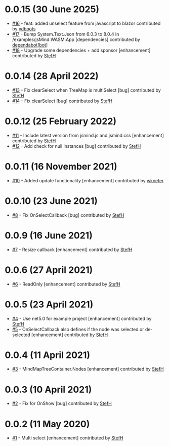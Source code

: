 # 0.0.15 (30 June 2025)
- [#16](https://github.com/StefH/jsMind.Blazor/pull/16) - feat: added unselect feature from javascript to blazor contributed by [vdboots](https://github.com/vdboots)
- [#17](https://github.com/StefH/jsMind.Blazor/pull/17) - Bump System.Text.Json from 6.0.3 to 8.0.4 in /examples/jsMind.WASM.App [dependencies] contributed by [dependabot[bot]](https://github.com/apps/dependabot)
- [#18](https://github.com/StefH/jsMind.Blazor/pull/18) - Upgrade some dependencies + add sponsor [enhancement] contributed by [StefH](https://github.com/StefH)

# 0.0.14 (28 April 2022)
- [#13](https://github.com/StefH/jsMind.Blazor/pull/13) - Fix clearSelect when TreeMap is multiSelect [bug] contributed by [StefH](https://github.com/StefH)
- [#14](https://github.com/StefH/jsMind.Blazor/pull/14) - Fix clearSelect [bug] contributed by [StefH](https://github.com/StefH)

# 0.0.12 (25 February 2022)
- [#11](https://github.com/StefH/jsMind.Blazor/pull/11) - Include latest version from jsmind.js and jsmind.css [enhancement] contributed by [StefH](https://github.com/StefH)
- [#12](https://github.com/StefH/jsMind.Blazor/pull/12) - Add check for null instances [bug] contributed by [StefH](https://github.com/StefH)

# 0.0.11 (16 November 2021)
- [#10](https://github.com/StefH/jsMind.Blazor/pull/10) - Added update functionality [enhancement] contributed by [wkoeter](https://github.com/wkoeter)

# 0.0.10 (23 June 2021)
- [#8](https://github.com/StefH/jsMind.Blazor/pull/8) - Fix OnSelectCallback [bug] contributed by [StefH](https://github.com/StefH)

# 0.0.9 (16 June 2021)
- [#7](https://github.com/StefH/jsMind.Blazor/pull/7) - Resize callback [enhancement] contributed by [StefH](https://github.com/StefH)

# 0.0.6 (27 April 2021)
- [#6](https://github.com/StefH/jsMind.Blazor/pull/6) - ReadOnly [enhancement] contributed by [StefH](https://github.com/StefH)

# 0.0.5 (23 April 2021)
- [#4](https://github.com/StefH/jsMind.Blazor/pull/4) - Use net5.0 for example project [enhancement] contributed by [StefH](https://github.com/StefH)
- [#5](https://github.com/StefH/jsMind.Blazor/pull/5) - OnSelectCallback also defines if the node was selected or de-selected [enhancement] contributed by [StefH](https://github.com/StefH)

# 0.0.4 (11 April 2021)
- [#3](https://github.com/StefH/jsMind.Blazor/pull/3) - MindMapTreeContainer.Nodes [enhancement] contributed by [StefH](https://github.com/StefH)

# 0.0.3 (10 April 2021)
- [#2](https://github.com/StefH/jsMind.Blazor/pull/2) - Fix for OnShow [bug] contributed by [StefH](https://github.com/StefH)

# 0.0.2 (11 May 2020)
- [#1](https://github.com/StefH/jsMind.Blazor/pull/1) - Multi select [enhancement] contributed by [StefH](https://github.com/StefH)

